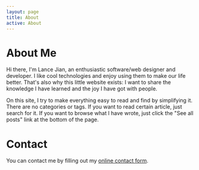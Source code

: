 ```yaml
---
layout: page
title: About
active: About
---
```

# About Me

Hi there, I'm Lance Jian, an enthusiastic software/web designer and developer.
I like cool technologies and enjoy using them to make our life better. That's
also why this little website exists: I want to share the knowledge I have learned
and the joy I have got with people.

On this site, I try to make everything easy to read and find by simplifying it.
There are no categories or tags. If you want to read certain article, just
search for it. If you want to browse what I have wrote, just click the "See all
posts" link at the bottom of the page.

# Contact

<div id="wufoo-z7x3x5">
You can contact me by filling out my <a href="http://lancelotj.wufoo.com/forms/z7x3x5">online contact form</a>.
</div>
<script type="text/javascript">var z7x3x5;(function(d, t) {
  var s = d.createElement(t), options = {
  'userName':'lancelotj', 
  'formHash':'z7x3x5', 
  'autoResize':true,
  'height':'577',
  'async':true,
  'header':'show'};
  s.src = ('https:' == d.location.protocol ? 'https://' : 'http://') + 'wufoo.com/scripts/embed/form.js';
  s.onload = s.onreadystatechange = function() {
  var rs = this.readyState; if (rs) if (rs != 'complete') if (rs != 'loaded') return;
  try { z7x3x5 = new WufooForm();z7x3x5.initialize(options);z7x3x5.display(); } catch (e) {}}
  var scr = d.getElementsByTagName(t)[0], par = scr.parentNode; par.insertBefore(s, scr);
  })(document, 'script');
</script>
